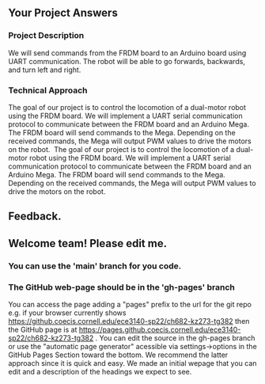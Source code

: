 ## Your Project Answers

### Project Description

We will send commands from the FRDM board to an Arduino board using UART communication. The robot will be able to go forwards, backwards, and turn left and right.
### Technical Approach

The goal of our project is to control the locomotion of a dual-motor robot using the FRDM board. We will implement a UART serial communication protocol to communicate between the FRDM board and an Arduino Mega. The FRDM board will send commands to the Mega. Depending on the received commands, the Mega will output PWM values to drive the motors on the robot. 
The goal of our project is to control the locomotion of a dual-motor robot using the FRDM board. We will implement a UART serial communication protocol to communicate between the FRDM board and an Arduino Mega. The FRDM board will send commands to the Mega. Depending on the received commands, the Mega will output PWM values to drive the motors on the robot. 

## Feedback.

## Welcome team! Please edit me.
### You can use the 'main' branch for you code.
### The GitHub web-page should be in the 'gh-pages' branch
You can access the page adding a "pages" prefix to the url for the git repo e.g. if your browser currently shows https://github.coecis.cornell.edu/ece3140-sp22/ch682-kz273-tg382 then the GitHub page is at https://pages.github.coecis.cornell.edu/ece3140-sp22/ch682-kz273-tg382 . You can edit the source in the gh-pages branch or use the "automatic page generator" acessible via settings->options in the GitHub Pages Section toward the bottom. We recommend the latter approach since it is quick and easy. We made an initial wepage that you can edit and a description of the headings we expect to see.